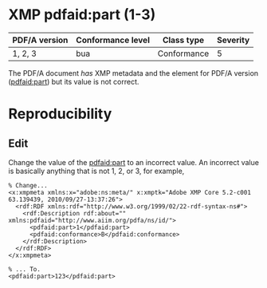 # XMP pdfaid:part (1-3)

| PDF/A version | Conformance level | Class type  | Severity |
| ------------- | ----------------- | ----------  | -------- |
| 1, 2, 3       | bua               | Conformance | 5        |

The PDF/A document _has_ XMP metadata and the element for PDF/A version (<pdfaid:part>) but its value is not correct.

# Reproducibility
## Edit
Change the value of the <pdfaid:part> to an incorrect value. An incorrect value is basically anything that is not 1, 2, or 3, for example,

    % Change...
    <x:xmpmeta xmlns:x="adobe:ns:meta/" x:xmptk="Adobe XMP Core 5.2-c001 63.139439, 2010/09/27-13:37:26">
      <rdf:RDF xmlns:rdf="http://www.w3.org/1999/02/22-rdf-syntax-ns#">
        <rdf:Description rdf:about="" xmlns:pdfaid="http://www.aiim.org/pdfa/ns/id/">
          <pdfaid:part>1</pdfaid:part>
          <pdfaid:conformance>B</pdfaid:conformance>
        </rdf:Description>
      </rdf:RDF>
    </x:xmpmeta>

    % ... To.
    <pdfaid:part>123</pdfaid:part>
